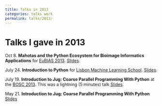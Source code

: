 ```yaml
---
title: Talks in 2013
categories: talks work
permalink: talks/2013/
---
```


# Talks I gave in 2013

Oct 8. **Mahotas and the Python Ecosystem for Bioimage Informatics
Applications** for [EuBIAS 2013](http://eubias2013.irbbarcelona.org/).
[Slides](/files/talks/2013/EuBIAS/mahotas.html).

July 24. **Introduction to Python** for [Lisbon Machine Learning
School](http://lxmls.it.pt). [Slides](/files/talks/2013/lxmls.pdf).

July 19. **Introduction to Jug: Coarse Parallel Programming With
Python** at the [BOSC 2013](http://www.open-bio.org/wiki/BOSC_2013).
This was a lightning (5 minutes) talk
[Slides](/files/talks/2013/bosc.pdf).

May 21. **Introduction to Jug: Coarse Parallel Programming With Python**
[Slides](/talks/2013/jug-meetup)
